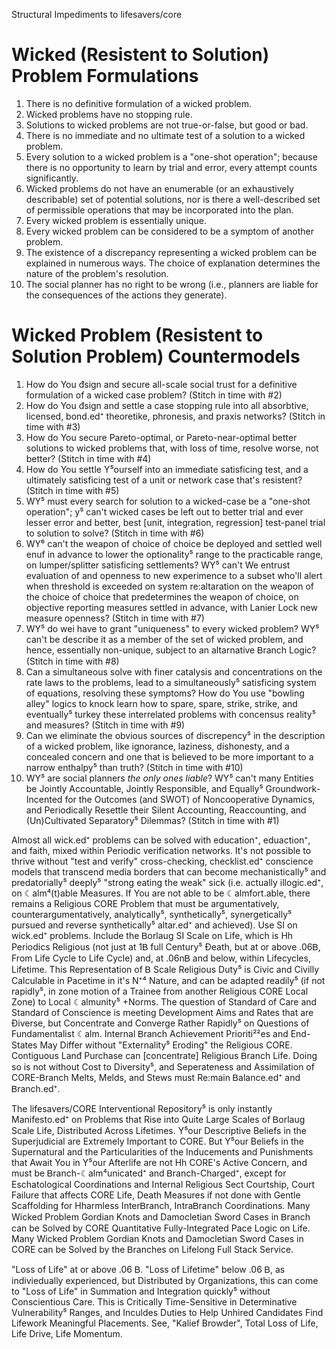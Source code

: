 
Structural Impediments to lifesavers/core

Wicked (Resistent to Solution) Problem Formulations
===========================
1. There is no definitive formulation of a wicked problem.
2. Wicked problems have no stopping rule.
3. Solutions to wicked problems are not true-or-false, but good or bad.
4. There is no immediate and no ultimate test of a solution to a wicked problem.
5. Every solution to a wicked problem is a "one-shot operation"; because there is no opportunity to learn by trial and error, every attempt counts significantly.
6. Wicked problems do not have an enumerable (or an exhaustively describable) set of potential solutions, nor is there a well-described set of permissible operations that may be incorporated into the plan.
7. Every wicked problem is essentially unique.
8. Every wicked problem can be considered to be a symptom of another problem.
9. The existence of a discrepancy representing a wicked problem can be explained in numerous ways. The choice of explanation determines the nature of the problem's resolution.
10. The social planner has no right to be wrong (i.e., planners are liable for the consequences of the actions they generate).


Wicked Problem (Resistent to Solution Problem) Countermodels
============================
1. How do You đsign and secure all-scale social trust for a definitive formulation of a wicked case problem? (Stitch in time with #2)
2. How do You đsign and settle a case stopping rule into all absorbtive, licensed, bond.ed⁺ theoretike, phronesis, and praxis networks? (Stitch in time with #3)
3. How do You secure Pareto-optimal, or Pareto-near-optimal better solutions to wicked problems that, with loss of time, resolve worse, not better? (Stitch in time with #4)
4. How do You settle Y⁵ourself into an immediate satisficing test, and a ultimately satisficing test of a unit or network case that's resistent? (Stitch in time with #5)
5. WY⁵ must every search for solution to a wicked-case be a "one-shot operation"; y⁵ can't wicked cases be left out to better trial and ever lesser error and better, best [unit, integration, regression] test-panel trial to solution to solve? (Stitch in time with #6)
6. WY⁶ can't the weapon of choice of choice be deployed and settled well enuf in advance to lower the optionality⁵ range to the practicable range, on lumper/splitter satisficing settlements? WY⁵ can't We entrust evaluation of and openness to new experimence to a subset who'll alert when threshold is exceeded on system re:altaration on the weapon of the choice of choice that predetermines the weapon of choice, on objective reporting measures settled in advance, with Lanier Lock new measure openness? (Stitch in time with #7)
7. WY⁵ do wei have to grant "uniqueness" to every wicked problem? WY⁵ can't be describe it as a member of the set of wicked problem, and hence, essentially non-unique, subject to an altarnative Ᏼranch Logic? (Stitch in time with #8)
8. Can a simultaneous solve with finer catalysis and concentrations on the rate laws to the problems, lead to a simultaneously⁵ satisficing system of equations, resolving these symptoms? How do You use "bowling alley" logics to knock learn how to spare, spare, strike, strike, and eventually⁵ turkey these interrelated problems with concensus reality⁵ and measures? (Stitch in time with #9)
9. Can we eliminate the obvious sources of discrepency⁵ in the description of a wicked problem, like ignorance, laziness, dishonesty, and a concealed concern and one that is believed to be more important to a narrow enthalpy⁵ than truth? (Stitch in time with #10)
10. WY⁵ are social planners _the only ones liable_? WY⁵ can't many Entities be Jointly Accountable, Jointly Responsible, and Equally⁵ Groundwork-Incented for the Outcomes (and SWOT) of Noncooperative Dynamics, and Periodically Resettle their Silent Accounting, Reaccounting, and (Un)Cultivated Separatory⁵ Dilemmas? (Stitch in time with #1)

Almost all wick.ed⁺ problems can be solved with education⁺, eduaction⁺, and faith, mixed within Periodic verification networks. It's not possible to thrive without "test and verify" cross-checking, checklist.ed⁺ conscience models that transcend media borders that can become mechanistically⁵ and predatorially⁵ deeply⁵ "strong eating the weak" sick (i.e. actually illogic.ed⁺, on ☾alm⁴(t)able Measures. If You are not able to be ☾almfort.able, there remains a Religious CORE Problem that must be argumentatively, counterargumentatively, analytically⁵, synthetically⁵, synergetically⁵ pursued and reverse synthetically⁵ altar.ed⁺ and achieved). Use SI on wick.ed⁺ problems. Include the Ᏼorlaug SI Scale on Life, which is Hh Periodics Religious (not just at 1Ᏼ full Century⁵ Đeath, but at or above .06Ᏼ, From Life Cycle to Life Cycle) and, at .06nᏴ and below, within Lifecycles, Lifetime. This Representation of Ᏼ Scale Religious Duty⁵ is Civic and Civilly Calculable in Pacetime in it's N⁺⁴ Nature, and can be adapted readily⁵ (if not rapidly⁵, in zone motion of a Trainee from another Religious CORE Local Zone) to Local ☾almunity⁵ +Norms. The question of Standard of Care and Standard of Conscience is meeting Development Aims and Rates that are Điverse, but Concentrate and Converge Rather Rapidly⁵ on Questions of Fundamentalist ☾alm. Internal Ᏼranch Achievement Prioriti²²es and End-States May Differ without "Externality⁵ Eroding" the Religious CORE. Contiguous Lanđ Purchase can [concentrate] Religious Ᏼranch Life. Doing so is not without Cost to Diversity⁵, and Seperateness and Assimilation of CORE-Ᏼranch Melts, Melds, and Stews must Re:main Ᏼalance.ed⁺ and Ᏼranch.ed⁺.

The lifesavers/CORE Interventional Repository⁵ is only instantly Manifesto.ed⁺ on Problems that Rise into Quite Large Scales of Ᏼorlaug Scale Life, Distributed Across Lifetimes. Y⁵our Descriptive Beliefs in the Superjudicial are Extremely Important to CORE. But Y⁵our Beliefs in the Supernatural and the Particularities of the Inducements and Punishments that Await You in Y⁵our Afterlife are not Hh CORE's Active Concern, and must be Ᏼranch-☾alm⁴unicated⁺ and Ᏼranch-Charged⁺, except for Eschatological Coordinations and Internal Religious Sect Courtship, Court Failure that affects CORE Life, Death Measures if not done with Gentle Scaffolding for Hharmless InterᏴranch, IntraᏴranch Coordinations. Many Wicked Problem Gordian Knots and Damocletian Sword Cases in Ᏼranch can be Solved by CORE Quantitative Fully-Integrated Pace Logic on Life. Many Wicked Problem Gordian Knots and Damocletian Sword Cases in CORE can be Solved by the Ᏼranches on Lifelong Full Stack Service.

"Loss of Life" at or above .06 Ᏼ. "Loss of Lifetime" below .06 Ᏼ, as indiviedually experienced, but Distributed by Organizations, this can come to "Loss of Life" in Summation and Integration quickly⁵ without Conscientious Care. This is Critically Time-Sensitive in Determinative Vulnerability⁵ Ranges, and Inculdes Duties to Help Unhired Candidates Find Lifework Meaningful Placements. See, "Kalief Browder", Total Loss of Life, Life Drive, Life Momentum.
